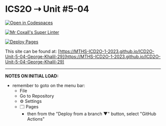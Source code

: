 # ICS2O ⇢ Unit #5-04

[![Open in Codespaces](https://classroom.github.com/assets/launch-codespace-7f7980b617ed060a017424585567c406b6ee15c891e84e1186181d67ecf80aa0.svg)](https://classroom.github.com/open-in-codespaces?assignment_repo_id=14937719)

[![Mr Coxall's Super Linter](https://github.com/MTHS-ICD2O-1-2023/ICD2O-Unit-5-04-George-Khalil-29/workflows/Mr%20Coxall's%20Super%20Linter/badge.svg)](https://github.com/MTHS-ICD2O-1-2023/ICD2O-Unit-5-04-George-Khalil-29/actions)

[![Deploy Pages](https://github.com/MTHS-ICD2O-1-2023/ICD2O-Unit-5-04-George-Khalil-29/workflows/Deploy%20Pages/badge.svg)](https://github.com/MTHS-ICD2O-1-2023/ICD2O-Unit-5-04-George-Khalil-29/actions)

This site can be found at: [https://MTHS-ICD2O-1-2023.github.io/ICD2O-Unit-5-04-George-Khalil-29](https://MTHS-ICD2O-1-2023.github.io/ICD2O-Unit-5-04-George-Khalil-29)

---

**NOTES ON INITIAL LOAD:**
- remember to goto on the menu bar:
  - File
  - Go to Repository
  - ⚙ Settings
  - 🗔 Pages
    - then from the "Deploy from a branch ▼" button, select "GitHub Actions"
